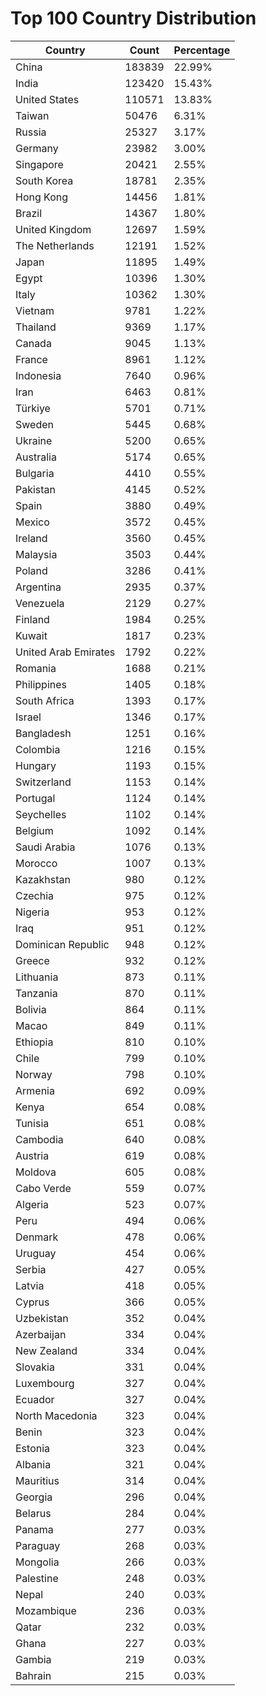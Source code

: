 # Top 100 Country Distribution
| Country | Count | Percentage |
|----|----|----|
| China | 183839 | 22.99% |
| India | 123420 | 15.43% |
| United States | 110571 | 13.83% |
| Taiwan | 50476 | 6.31% |
| Russia | 25327 | 3.17% |
| Germany | 23982 | 3.00% |
| Singapore | 20421 | 2.55% |
| South Korea | 18781 | 2.35% |
| Hong Kong | 14456 | 1.81% |
| Brazil | 14367 | 1.80% |
| United Kingdom | 12697 | 1.59% |
| The Netherlands | 12191 | 1.52% |
| Japan | 11895 | 1.49% |
| Egypt | 10396 | 1.30% |
| Italy | 10362 | 1.30% |
| Vietnam | 9781 | 1.22% |
| Thailand | 9369 | 1.17% |
| Canada | 9045 | 1.13% |
| France | 8961 | 1.12% |
| Indonesia | 7640 | 0.96% |
| Iran | 6463 | 0.81% |
| Türkiye | 5701 | 0.71% |
| Sweden | 5445 | 0.68% |
| Ukraine | 5200 | 0.65% |
| Australia | 5174 | 0.65% |
| Bulgaria | 4410 | 0.55% |
| Pakistan | 4145 | 0.52% |
| Spain | 3880 | 0.49% |
| Mexico | 3572 | 0.45% |
| Ireland | 3560 | 0.45% |
| Malaysia | 3503 | 0.44% |
| Poland | 3286 | 0.41% |
| Argentina | 2935 | 0.37% |
| Venezuela | 2129 | 0.27% |
| Finland | 1984 | 0.25% |
| Kuwait | 1817 | 0.23% |
| United Arab Emirates | 1792 | 0.22% |
| Romania | 1688 | 0.21% |
| Philippines | 1405 | 0.18% |
| South Africa | 1393 | 0.17% |
| Israel | 1346 | 0.17% |
| Bangladesh | 1251 | 0.16% |
| Colombia | 1216 | 0.15% |
| Hungary | 1193 | 0.15% |
| Switzerland | 1153 | 0.14% |
| Portugal | 1124 | 0.14% |
| Seychelles | 1102 | 0.14% |
| Belgium | 1092 | 0.14% |
| Saudi Arabia | 1076 | 0.13% |
| Morocco | 1007 | 0.13% |
| Kazakhstan | 980 | 0.12% |
| Czechia | 975 | 0.12% |
| Nigeria | 953 | 0.12% |
| Iraq | 951 | 0.12% |
| Dominican Republic | 948 | 0.12% |
| Greece | 932 | 0.12% |
| Lithuania | 873 | 0.11% |
| Tanzania | 870 | 0.11% |
| Bolivia | 864 | 0.11% |
| Macao | 849 | 0.11% |
| Ethiopia | 810 | 0.10% |
| Chile | 799 | 0.10% |
| Norway | 798 | 0.10% |
| Armenia | 692 | 0.09% |
| Kenya | 654 | 0.08% |
| Tunisia | 651 | 0.08% |
| Cambodia | 640 | 0.08% |
| Austria | 619 | 0.08% |
| Moldova | 605 | 0.08% |
| Cabo Verde | 559 | 0.07% |
| Algeria | 523 | 0.07% |
| Peru | 494 | 0.06% |
| Denmark | 478 | 0.06% |
| Uruguay | 454 | 0.06% |
| Serbia | 427 | 0.05% |
| Latvia | 418 | 0.05% |
| Cyprus | 366 | 0.05% |
| Uzbekistan | 352 | 0.04% |
| Azerbaijan | 334 | 0.04% |
| New Zealand | 334 | 0.04% |
| Slovakia | 331 | 0.04% |
| Luxembourg | 327 | 0.04% |
| Ecuador | 327 | 0.04% |
| North Macedonia | 323 | 0.04% |
| Benin | 323 | 0.04% |
| Estonia | 323 | 0.04% |
| Albania | 321 | 0.04% |
| Mauritius | 314 | 0.04% |
| Georgia | 296 | 0.04% |
| Belarus | 284 | 0.04% |
| Panama | 277 | 0.03% |
| Paraguay | 268 | 0.03% |
| Mongolia | 266 | 0.03% |
| Palestine | 248 | 0.03% |
| Nepal | 240 | 0.03% |
| Mozambique | 236 | 0.03% |
| Qatar | 232 | 0.03% |
| Ghana | 227 | 0.03% |
| Gambia | 219 | 0.03% |
| Bahrain | 215 | 0.03% |

